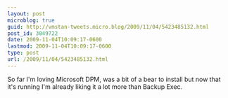 ```yaml
---
layout: post
microblog: true
guid: http://vmstan-tweets.micro.blog/2009/11/04/5423485132.html
post_id: 3049722
date: 2009-11-04T10:09:17-0600
lastmod: 2009-11-04T10:09:17-0600
type: post
url: /2009/11/04/5423485132.html
---
```

So far I'm loving Microsoft DPM, was a bit of a bear to install but now that it's running I'm already liking it a lot more than Backup Exec.
